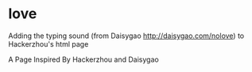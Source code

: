 love
====

Adding the typing sound (from Daisygao http://daisygao.com/nolove) to Hackerzhou's html page

A Page Inspired By Hackerzhou and Daisygao

